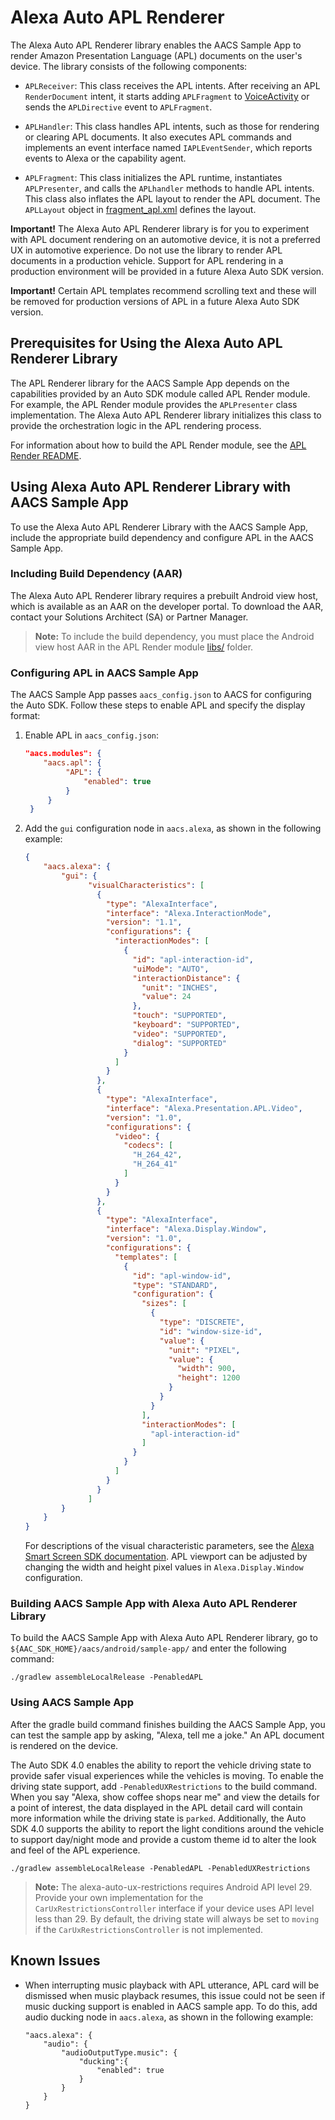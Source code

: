 # Alexa Auto APL Renderer

The Alexa Auto APL Renderer library enables the AACS Sample App to render Amazon Presentation Language (APL) documents on the user's device. The library consists of the following components:

* `APLReceiver`: This class receives the APL intents. After receiving an APL `RenderDocument` intent, it starts adding `APLFragment` to [VoiceActivity](../alexa-auto-voice-ui/src/main/java/com/amazon/alexa/auto/voice/ui/VoiceActivity.java) or sends the `APLDirective` event to `APLFragment`.

* `APLHandler`: This class handles APL intents, such as those for rendering or clearing APL documents. It also executes APL commands and implements an event interface named `IAPLEventSender`, which reports events to Alexa or the capability agent.

* `APLFragment`: This class initializes the APL runtime, instantiates `APLPresenter`, and calls the `APLhandler` methods to handle APL intents. This class also inflates the APL layout to render the APL document. The `APLLayout` object in [fragment_apl.xml](./src/main/res/layout/fragment_apl.xml) defines the layout.

**Important!** The Alexa Auto APL Renderer library is for you to experiment with APL document rendering on an automotive device, it is not a preferred UX in automotive experience. Do not use the library to render APL documents in a production vehicle. Support for APL rendering in a production environment will be provided in a future Alexa Auto SDK version.

**Important!** Certain APL templates recommend scrolling text and these will be removed for production versions of APL in a future Alexa Auto SDK version.

## Prerequisites for Using the Alexa Auto APL Renderer Library
The APL Renderer library for the AACS Sample App depends on the capabilities provided by an Auto SDK module called APL Render module. For example, the APL Render module provides the `APLPresenter` class implementation. The Alexa Auto APL Renderer library initializes this class to provide the orchestration logic in the APL rendering process.

For information about how to build the APL Render module, see the [APL Render README](modules/apl-render/README.md).

## Using Alexa Auto APL Renderer Library with AACS Sample App
To use the Alexa Auto APL Renderer Library with the AACS Sample App, include the appropriate build dependency and configure APL in the AACS Sample App.

### Including Build Dependency (AAR)

The Alexa Auto APL Renderer library requires a prebuilt Android view host, which is available as an AAR on the developer portal. To download the AAR, contact your Solutions Architect (SA) or Partner Manager.

>**Note:** To include the build dependency, you must place the Android view host AAR in the APL Render module [libs/](./modules/apl-render/src/main/libs/) folder.

### Configuring APL in AACS Sample App

The AACS Sample App passes `aacs_config.json` to AACS for configuring the Auto SDK. Follow these steps to enable APL and specify the display format:

1. Enable APL in `aacs_config.json`:

   ```json
   "aacs.modules": {
       "aacs.apl": {
            "APL": {
                "enabled": true
            }
        }
    }
   ```

2. Add the `gui` configuration node in `aacs.alexa`, as shown in the following example:

   ```json
   {
       "aacs.alexa": {
           "gui": {
                 "visualCharacteristics": [
                   {
                     "type": "AlexaInterface",
                     "interface": "Alexa.InteractionMode",
                     "version": "1.1",
                     "configurations": {
                       "interactionModes": [
                         {
                           "id": "apl-interaction-id",
                           "uiMode": "AUTO",
                           "interactionDistance": {
                             "unit": "INCHES",
                             "value": 24
                           },
                           "touch": "SUPPORTED",
                           "keyboard": "SUPPORTED",
                           "video": "SUPPORTED",
                           "dialog": "SUPPORTED"
                         }
                       ]
                     }
                   },
                   {
                     "type": "AlexaInterface",
                     "interface": "Alexa.Presentation.APL.Video",
                     "version": "1.0",
                     "configurations": {
                       "video": {
                         "codecs": [
                           "H_264_42",
                           "H_264_41"
                         ]
                       }
                     }
                   },
                   {
                     "type": "AlexaInterface",
                     "interface": "Alexa.Display.Window",
                     "version": "1.0",
                     "configurations": {
                       "templates": [
                         {
                           "id": "apl-window-id",
                           "type": "STANDARD",
                           "configuration": {
                             "sizes": [
                               {
                                 "type": "DISCRETE",
                                 "id": "window-size-id",
                                 "value": {
                                   "unit": "PIXEL",
                                   "value": {
                                     "width": 900,
                                     "height": 1200
                                   }
                                 }
                               }
                             ],
                             "interactionModes": [
                               "apl-interaction-id"
                             ]
                           }
                         }
                       ]
                     }
                   }
                 ]
           }
       }
   }
   ```

   For descriptions of the visual characteristic parameters, see the [Alexa Smart Screen SDK documentation](https://github.com/alexa/alexa-smart-screen-sdk/blob/master/modules/GUI/config/SmartScreenSDKConfig.md#visual-characteristics-parameters).
   APL viewport can be adjusted by changing the width and height pixel values in `Alexa.Display.Window` configuration.

### Building AACS Sample App with Alexa Auto APL Renderer Library

To build the AACS Sample App with Alexa Auto APL Renderer library, go to `${AAC_SDK_HOME}/aacs/android/sample-app/` and enter the following command:

```shell
./gradlew assembleLocalRelease -PenabledAPL
```

### Using AACS Sample App

After the gradle build command finishes building the AACS Sample App, you can test the sample app by asking, "Alexa, tell me a joke." An APL document is rendered on the device.

The Auto SDK 4.0 enables the ability to report the vehicle driving state to provide safer visual experiences while the vehicles is moving. To enable the driving state support, add `-PenabledUXRestrictions` to the build command. When you say "Alexa, show coffee shops near me" and view the details for a point of interest, the data displayed in the APL detail card will contain more information while the driving state is `parked`. Additionally, the Auto SDK 4.0 supports the ability to report the light conditions around the vehicle to support day/night mode and provide a custom theme id to alter the look and feel of the APL experience. 
```shell
./gradlew assembleLocalRelease -PenabledAPL -PenabledUXRestrictions
```

>**Note:** The alexa-auto-ux-restrictions requires Android API level 29. Provide your own implementation for the `CarUxRestrictionsController` interface if your device uses API level less than 29. By default, the driving state will always be set to `moving` if the `CarUxRestrictionsController` is not implemented.

## Known Issues
* When interrupting music playback with APL utterance, APL card will be dismissed when music playback resumes, this issue could not be seen if music ducking support is enabled in AACS sample app. To do this, add audio ducking node in `aacs.alexa`, as shown in the following example:
   ```
   "aacs.alexa": {
       "audio": {
           "audioOutputType.music": {
               "ducking":{
                   "enabled": true
               }
           }
       }
   }
   ```